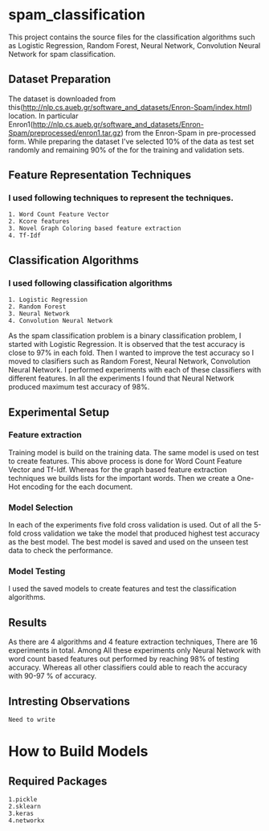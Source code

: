 # spam_classification
This project contains the source files for the classification algorithms such as
Logistic Regression, Random Forest, Neural Network, Convolution Neural Network for
spam classification.

## Dataset Preparation
The dataset is downloaded from this(http://nlp.cs.aueb.gr/software_and_datasets/Enron-Spam/index.html) location. In particular
Enron1(http://nlp.cs.aueb.gr/software_and_datasets/Enron-Spam/preprocessed/enron1.tar.gz) from the Enron-Spam in pre-processed form.
While preparing the dataset I've selected  10% of the data as test set randomly and remaining 90% of the for the training and validation sets.

## Feature Representation Techniques
### I used following techniques to represent the techniques.
    1. Word Count Feature Vector
    2. Kcore features
    3. Novel Graph Coloring based feature extraction
    4. Tf-Idf


## Classification Algorithms
### I used following classification algorithms
    1. Logistic Regression
    2. Random Forest
    3. Neural Network
    4. Convolution Neural Network

As the spam classification problem is a binary classification problem, I started with
Logistic Regression. It is observed that the test accuracy is close to 97% in each fold. Then I wanted to improve the
test accuracy so I moved to clasifiers such as Random Forest, Neural Network, Convolution Neural Network. I performed experiments
with each of these classifiers with different features. In all the experiments I found that Neural Network produced maximum test accuracy of 98%.

## Experimental Setup
### Feature extraction
Training model is build on the training data. The same model is used on test to create features. This above process is done for Word Count Feature Vector and Tf-Idf. Whereas for the
graph based feature extraction techniques we builds lists for the important words. Then we create a One-Hot encoding for the each document.
### Model Selection
In each of the experiments five fold cross validation is used. Out of all the 5-fold cross validation we take the model that produced
highest test accuracy as the best model. The best model is saved and used on the unseen test data to check the performance.
### Model Testing
I used the saved models to create features and test the classification algorithms.

## Results
As there are 4 algorithms and 4 feature extraction techniques, There are 16 experiments in total.
Among All these experiments only Neural Network with word count based features out performed by reaching 98% of testing accuracy.
Whereas all other classifiers could able to reach the accuracy with 90-97 % of accuracy.

## Intresting Observations
    Need to write

# How to Build Models

## Required Packages
    1.pickle
    2.sklearn
    3.keras
    4.networkx